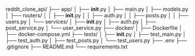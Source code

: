 reddit_clone_api/
├── app/
│   ├── __init__.py
│   ├── main.py
│   ├── models.py
│   ├── routers/
│   │   ├── __init__.py
│   │   ├── auth.py
│   │   ├── posts.py
│   │   ├── users.py
│   └── services/
│       ├── __init__.py
│       ├── auth.py
│       ├── post_service.py
│       └── user_service.py
├── docker/
│   ├── Dockerfile
│   ├── docker-compose.yml
├── tests/
│   ├── __init__.py
│   ├── test_main.py
│   ├── test_auth.py
│   ├── test_posts.py
│   └── test_users.py
├── .env
├── .gitignore
├── README.md
└── requirements.txt
